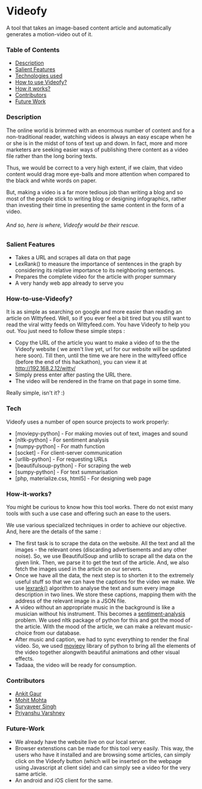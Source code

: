 # Videofy
A tool that takes an image-based content article and automatically generates a motion-video out of it. 

### Table of Contents
  - [Description](https://github.com/mohtamohit/Videofy/blob/master/README.md#description)
  - [Salient Features](https://github.com/mohtamohit/Videofy/blob/master/README.md#salient-features)
  - [Technologies used](https://github.com/mohtamohit/Videofy/blob/master/README.md#tech)
  - [How to use Videofy?](https://github.com/mohtamohit/Videofy/blob/master/README.md#how-to-use-videofy)
  - [How it works?](https://github.com/mohtamohit/Videofy/blob/master/README.md#how-it-works)
  - [Contributors](https://github.com/mohtamohit/Videofy/blob/master/README.md#contributors)
  - [Future Work](https://github.com/mohtamohit/Videofy/blob/master/README.md#future-work)

### Description
The online world is brimmed with an enormous number of content and for a non-traditional reader, watching videos is always an easy escape when he or she is in the midst of tons of text up and down. In fact, more and more marketers are seeking easier ways of publishing there content as a video file rather than the long boring texts.

Thus, we would be correct to a very high extent, if we claim, that video content would drag more eye-balls and more attention when compared to the black and white words on paper.

But, making a video is a far more tedious job than writing a blog and so most of the people stick to writing blog or designing infographics, rather than investing their time in presenting the same content in the form of a video.
###### And so, here is where, Videofy would be their rescue.

### Salient Features
- Takes a URL and scrapes all data on that page
- LexRank() to measure the importance of sentences in the graph by considering its relative importance to its neighboring sentences.
- Prepares the complete video for the article with proper summary
- A very handy web app already to serve you

### How-to-use-Videofy?
It is as simple as searching on google and more easier than reading an article on Wittyfeed. Well, so if you ever feel a bit tired but you still want to read the viral witty feeds on Wittyfeed.com. You have Videofy to help you out. You just  need to follow these simple steps : 
  - Copy the URL of the article you want to make a video of to the the Videofy website ( we aren't live yet, url for our website will be updated here soon). Till then, until the time we are here in the wittyfeed office (before the end of this hackathon), you can view it at http://192.168.2.12/witty/
  - Simply press enter after pasting the URL there.
  - The video will be rendered in the frame on that page in some time.

Really simple, isn't it? :)

### Tech
Videofy uses a number of open source projects to work properly:
* [moviepy-python] - For making movies out of text, images and sound
* [nltk-python] - For sentiment analysis
* [numpy-python] - For math function
* [socket] - For client-server communication
* [urllib-python] - For requesting URLs
* [beautifulsoup-python] - For scraping the web
* [sumpy-python] - For text summarisation
* [php, materialize.css, html5] - For designing web page

### How-it-works?
You might be curious to know how this tool works. There do not exist many tools with such a use case and offering such an ease to the users.

We use various specialized techniques in order to achieve our objective. And, here are the details of the same :
  - The first task is to scrape the data on the website. All the text and all the images - the relevant ones (discarding advertisements and any other noise). So, we use BeautifulSoup and urllib to scrape all the data on the given link. Then, we parse it to get the text of the article. And, we also fetch the images used in the article on our servers.
  - Once we have all the data, the next step is to shorten it to the extremely useful stuff so that we can have the captions for the video we make. We use [lexrank()](http://blog.nus.edu.sg/soctalent/2010/02/11/a-brief-summary-of-lexrank-graph-based-lexical-centrality-as-salience-in-text-summarization/) algorithm to analyse the text and sum every image description in two lines. We store these captions, mapping them with the address of the relevant image in a JSON file.
  - A video without an appropriate music in the background is like a musician without his instrument. This becomes a [sentiment-analysis](http://text-processing.com/demo/sentiment/) problem. We used nltk package of python for this and got the mood of the article. With the mood of the article, we can make a relevant music-choice from our database.
  - After music and caption, we had to sync everything to render the final video. So, we used [moviepy](https://github.com/Zulko/moviepy) library of python to bring all the elements of the video together alongwith beautiful animations and other visual effects.
  - Tadaaa, the video will be ready for consumption.

### Contributors
  - [Ankit Gaur](https://github.com/ankit-gaur)
  - [Mohit Mohta](https://github.com/mohtamohit)
  - [Suryaveer Singh](https://github.com/surya-veer)
  - [Priyanshu Varshney](https://github.com/priyanshuvarsh)

### Future-Work
- We already have the website live on our local server.
- Browser extenstions can be made for this tool very easily. This way, the users who have it installed and are browsing some articles, can simply click on the Videofy button (which will be inserted on the webpage using Javascript at client side) and can simply see a video for the very same article.
- An android and iOS client for the same.

